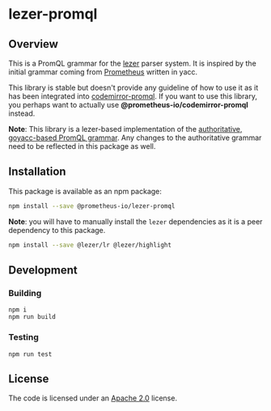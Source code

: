 # lezer-promql

## Overview

This is a PromQL grammar for the [lezer](https://lezer.codemirror.net/) parser system. It is inspired by the initial
grammar coming from [Prometheus](https://github.com/go-follow/prometheus/blob/main/promql/parser/generated_parser.y)
written in yacc.

This library is stable but doesn't provide any guideline of how to use it as it has been integrated
into [codemirror-promql](https://github.com/go-follow/prometheus/blob/main/web/ui/module/codemirror-promql). If you
want to use this library, you perhaps want to actually use **@prometheus-io/codemirror-promql** instead.

**Note**: This library is a lezer-based implementation of the [authoritative, goyacc-based PromQL grammar](https://github.com/go-follow/prometheus/blob/main/promql/parser/generated_parser.y). 
Any changes to the authoritative grammar need to be reflected in this package as well.

## Installation

This package is available as an npm package:

```bash
npm install --save @prometheus-io/lezer-promql
```

**Note**: you will have to manually install the `lezer` dependencies as it is a peer dependency to this package.

```bash
npm install --save @lezer/lr @lezer/highlight
```

## Development

### Building

    npm i
    npm run build

### Testing

    npm run test

## License

The code is licensed under an [Apache 2.0](https://github.com/go-follow/prometheus/blob/main/LICENSE) license.
